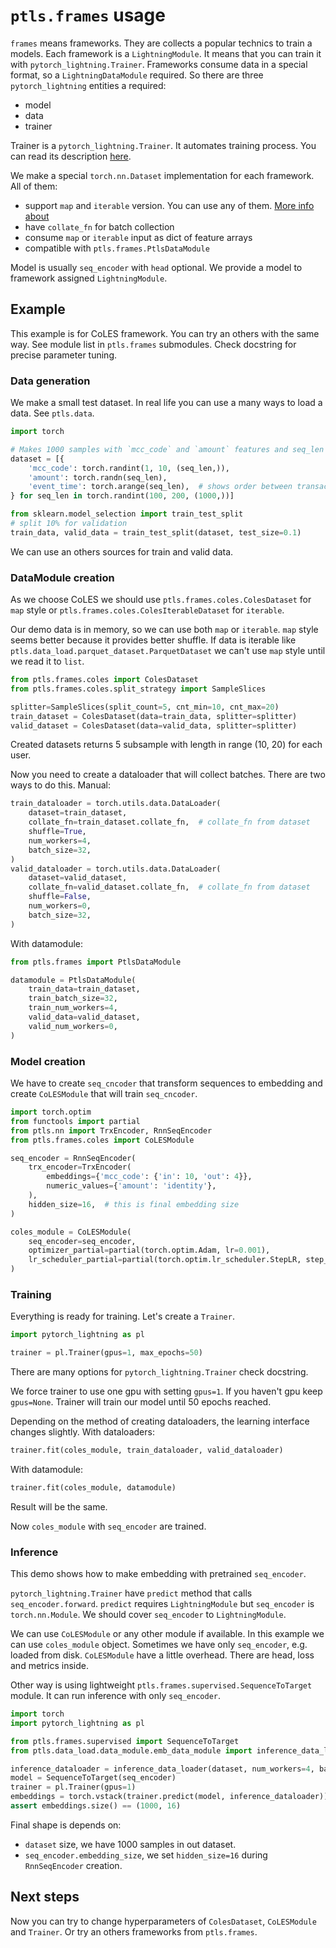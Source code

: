 # `ptls.frames` usage

`frames` means frameworks. They are collects a popular technics to train a models.
Each framework is a `LightningModule`. It means that you can train it with `pytorch_lightning.Trainer`.
Frameworks consume data in a special format, so a `LightningDataModule` required.
So there are three `pytorch_lightning` entities a required:

- model
- data
- trainer

Trainer is a `pytorch_lightning.Trainer`. It automates training process.
You can read its description [here](https://pytorch-lightning.readthedocs.io/en/latest/common/trainer.html).

We make a special `torch.nn.Dataset` implementation for each framework. All of them:

- support `map` and `iterable` version. You can use any of them. [More info about](https://pytorch.org/docs/stable/data.html#dataset-types)
- have `collate_fn` for batch collection
- consume `map` or `iterable` input as dict of feature arrays
- compatible with `ptls.frames.PtlsDataModule`

Model is usually `seq_encoder` with `head` optional.
We provide a model to framework assigned `LightningModule`.

## Example

This example is for CoLES framework. You can try an others with the same way.
See module list in `ptls.frames` submodules. Check docstring for precise parameter tuning.

### Data generation

We make a small test dataset. In real life you can use a many ways to load a data. See `ptls.data`.

```python
import torch

# Makes 1000 samples with `mcc_code` and `amount` features and seq_len randomly sampled in range (100, 200)
dataset = [{
    'mcc_code': torch.randint(1, 10, (seq_len,)),
    'amount': torch.randn(seq_len),
    'event_time': torch.arange(seq_len),  # shows order between transactions
} for seq_len in torch.randint(100, 200, (1000,))]

from sklearn.model_selection import train_test_split
# split 10% for validation
train_data, valid_data = train_test_split(dataset, test_size=0.1)
```

We can use an others sources for train and valid data.


### DataModule creation

As we choose CoLES we should use `ptls.frames.coles.ColesDataset` for `map` style
or `ptls.frames.coles.ColesIterableDataset` for `iterable`.

Our demo data is in memory, so we can use both `map` or `iterable`.
`map` style seems better because it provides better shuffle.
If data is iterable like `ptls.data_load.parquet_dataset.ParquetDataset` 
we can't use `map` style until we read it to `list`.

```python
from ptls.frames.coles import ColesDataset
from ptls.frames.coles.split_strategy import SampleSlices

splitter=SampleSlices(split_count=5, cnt_min=10, cnt_max=20)
train_dataset = ColesDataset(data=train_data, splitter=splitter)
valid_dataset = ColesDataset(data=valid_data, splitter=splitter)
```

Created datasets returns 5 subsample with length in range (10, 20) for each user.

Now you need to create a dataloader that will collect batches. There are two ways to do this.
Manual:
```python
train_dataloader = torch.utils.data.DataLoader(
    dataset=train_dataset,
    collate_fn=train_dataset.collate_fn,  # collate_fn from dataset
    shuffle=True,
    num_workers=4,
    batch_size=32,
)
valid_dataloader = torch.utils.data.DataLoader(
    dataset=valid_dataset,
    collate_fn=valid_dataset.collate_fn,  # collate_fn from dataset
    shuffle=False,
    num_workers=0,
    batch_size=32,
)
```

With datamodule:
```python
from ptls.frames import PtlsDataModule

datamodule = PtlsDataModule(
    train_data=train_dataset,
    train_batch_size=32,
    train_num_workers=4,
    valid_data=valid_dataset,
    valid_num_workers=0,
)
```

### Model creation

We have to create `seq_cncoder` that transform sequences to embedding 
and create `CoLESModule` that will train `seq_cncoder`.

```python
import torch.optim
from functools import partial
from ptls.nn import TrxEncoder, RnnSeqEncoder
from ptls.frames.coles import CoLESModule

seq_encoder = RnnSeqEncoder(
    trx_encoder=TrxEncoder(
        embeddings={'mcc_code': {'in': 10, 'out': 4}},
        numeric_values={'amount': 'identity'},
    ),
    hidden_size=16,  # this is final embedding size
)

coles_module = CoLESModule(
    seq_encoder=seq_encoder,
    optimizer_partial=partial(torch.optim.Adam, lr=0.001),
    lr_scheduler_partial=partial(torch.optim.lr_scheduler.StepLR, step_size=1, gamma=0.9),
)
```

### Training

Everything is ready for training. Let's create a `Trainer`.
```python
import pytorch_lightning as pl

trainer = pl.Trainer(gpus=1, max_epochs=50)
```

There are many options for `pytorch_lightning.Trainer` check docstring.

We force trainer to use one gpu with setting `gpus=1`. If you haven't gpu keep `gpus=None`.
Trainer will train our model until 50 epochs reached.

Depending on the method of creating dataloaders, the learning interface changes slightly.
With dataloaders:
```python
trainer.fit(coles_module, train_dataloader, valid_dataloader)
```

With datamodule:
```python
trainer.fit(coles_module, datamodule)
```

Result will be the same.

Now `coles_module` with `seq_encoder` are trained.

### Inference

This demo shows how to make embedding with pretrained `seq_encoder`.

`pytorch_lightning.Trainer` have `predict` method that calls `seq_encoder.forward`.
`predict` requires `LightningModule` but `seq_encoder` is `torch.nn.Module`.
We should cover `seq_encoder` to `LightningModule`.

We can use `CoLESModule` or any other module if available. In this example we can use `coles_module` object.
Sometimes we have only `seq_encoder`, e.g. loaded from disk.
`CoLESModule` have a little overhead. There are head, loss and metrics inside.

Other way is using lightweight `ptls.frames.supervised.SequenceToTarget` module.
It can run inference with only `seq_encoder`.
```python
import torch
import pytorch_lightning as pl

from ptls.frames.supervised import SequenceToTarget
from ptls.data_load.data_module.emb_data_module import inference_data_loader

inference_dataloader = inference_data_loader(dataset, num_workers=4, batch_size=256)
model = SequenceToTarget(seq_encoder)
trainer = pl.Trainer(gpus=1)
embeddings = torch.vstack(trainer.predict(model, inference_dataloader))
assert embeddings.size() == (1000, 16)
```

Final shape is depends on:

- `dataset` size, we have 1000 samples in out dataset.
- `seq_encoder.embedding_size`, we set `hidden_size=16` during `RnnSeqEncoder` creation.

## Next steps

Now you can try to change hyperparameters of `ColesDataset`, `CoLESModule` and `Trainer`.
Or try an others frameworks from `ptls.frames`.
